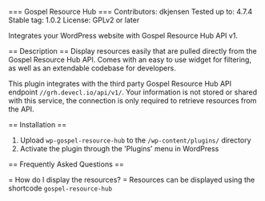 === Gospel Resource Hub ===
Contributors: dkjensen
Tested up to: 4.7.4
Stable tag: 1.0.2
License: GPLv2 or later

Integrates your WordPress website with Gospel Resource Hub API v1.

== Description ==
Display resources easily that are pulled directly from the Gospel Resource Hub API. Comes with an easy to use widget for filtering, as well as an extendable codebase for developers.

This plugin integrates with the third party Gospel Resource Hub API endpoint `//grh.devecl.io/api/v1/`. Your information is not stored or shared with this service, the connection is only required to retrieve resources from the API.

== Installation ==

1. Upload `wp-gospel-resource-hub` to the `/wp-content/plugins/` directory
1. Activate the plugin through the 'Plugins' menu in WordPress

== Frequently Asked Questions ==

= How do I display the resources? =
Resources can be displayed using the shortcode `gospel-resource-hub`
